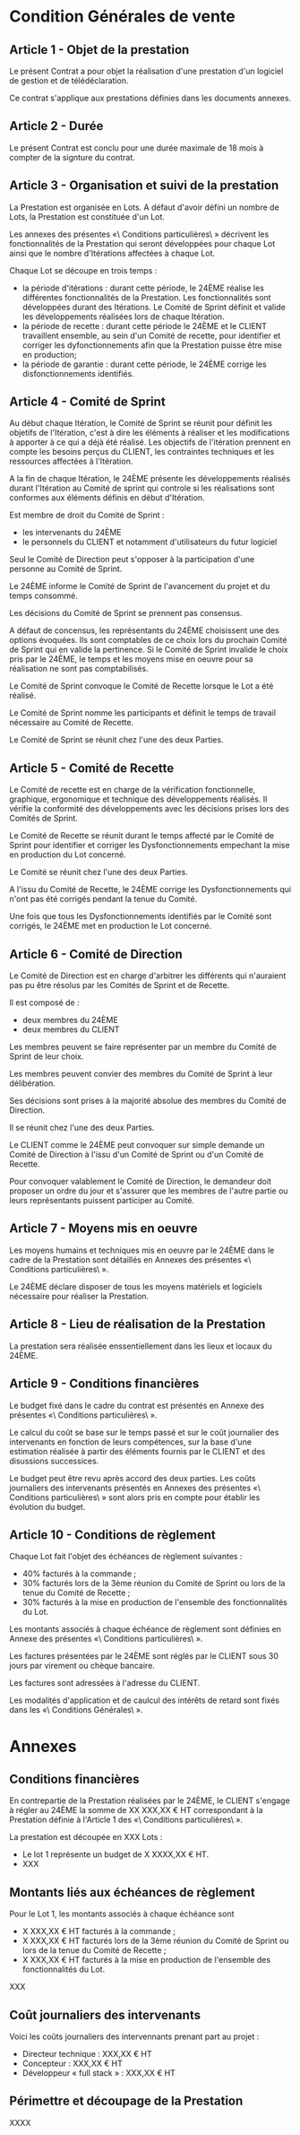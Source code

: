 # Condition Générales de vente

## Article 1 - Objet de la prestation

Le présent Contrat a pour objet la réalisation d'une prestation d'un logiciel de gestion et de télédéclaration.

Ce contrat s'applique aux prestations définies dans les documents annexes.

## Article 2 - Durée

Le présent Contrat est conclu pour une durée maximale de 18 mois à compter de la signture du contrat.

## Article 3 - Organisation et suivi de la prestation

La Prestation est organisée en Lots. A défaut d'avoir défini un nombre de Lots, la Prestation est constituée d'un Lot.

Les annexes des présentes «\ Conditions particulières\ » décrivent les fonctionnalités de la Prestation qui seront développées pour chaque Lot ainsi que le nombre d'Itérations affectées à chaque Lot.

Chaque Lot se découpe en trois temps : 

 - la période d'itérations : durant cette période, le 24ÈME réalise les différentes fonctionnalités de la Prestation. Les fonctionnalités sont développées durant des Itérations. Le Comité de Sprint définit et valide les développements réalisées lors de chaque Itération.
 - la période de recette : durant cette période le 24ÈME et le CLIENT travaillent ensemble, au sein d'un Comité de recette, pour identifier et corriger les dyfonctionnements afin que la Prestation puisse être mise en production;
 - la période de garantie : durant cette période, le 24ÈME corrige les disfonctionnements identifiés.

## Article 4 - Comité de Sprint

Au début chaque Itération, le Comité de Sprint se réunit pour définit les objetifs de l'Itération, c'est à dire les éléments à réaliser et les modifications à apporter à ce qui a déjà été réalisé. Les objectifs de l'itération prennent en compte les besoins perçus du CLIENT, les contraintes techniques et les ressources affectées à l'Itération.

A la fin de chaque Itération, le 24ÈME présente les développements réalisés durant l'Itération au Comité de sprint qui controle si les réalisations sont conformes aux éléments définis en début d'Itération.

Est membre de droit du Comité de Sprint :

 - les intervenants du 24ÈME
 - le personnels du CLIENT et notamment d'utilisateurs du futur logiciel

Seul le Comité de Direction peut s'opposer à la participation d'une personne au Comité de Sprint.

Le 24ÈME informe le Comité de Sprint de l'avancement du projet et du temps consommé.

Les décisions du Comité de Sprint se prennent pas consensus.

A défaut de concensus, les représentants du 24ÈME choisissent une des options évoquées. Ils sont comptables de ce choix lors du prochain Comité de Sprint qui en valide la pertinence. Si le Comité de Sprint invalide le choix pris par le 24ÈME, le temps et les moyens mise en oeuvre pour sa réalisation ne sont pas comptabilisés.

Le Comité de Sprint convoque le Comité de Recette lorsque le Lot a été réalisé.

Le Comité de Sprint nomme les participants et définit le temps de travail nécessaire au Comité de Recette.

Le Comité de Sprint se réunit chez l'une des deux Parties.

## Article 5 - Comité de Recette

Le Comité de recette est en charge de la vérification fonctionnelle, graphique, ergonomique et technique des développements réalisés. Il vérifie la conformité des développements avec les décisions prises lors des Comités de Sprint.

Le Comité de Recette se réunit durant le temps affecté par le Comité de Sprint pour identifier et corriger les Dysfonctionnements empechant la mise en production du Lot concerné.

Le Comité se réunit chez l'une des deux Parties.

A l'issu du Comité de Recette, le 24ÈME corrige les Dysfonctionnements qui n'ont pas été corrigés pendant la tenue du Comité.

Une fois que tous les Dysfonctionnements identifiés par le Comité sont corrigés, le 24ÈME met en production le Lot concerné.

## Article 6 - Comité de Direction

Le Comité de Direction est en charge d'arbitrer les différents qui n'auraient pas pu être résolus par les Comités de Sprint et de Recette.

Il est composé de :

 - deux membres du 24ÈME
 - deux membres du CLIENT

Les membres peuvent se faire représenter par un membre du Comité de Sprint de leur choix.

Les membres peuvent convier des membres du Comité de Sprint à leur délibération.

Ses décisions sont prises à la majorité absolue des membres du Comité de Direction.

Il se réunit chez l'une des deux Parties.

Le CLIENT comme le 24ÈME peut convoquer sur simple demande un Comité de Direction à l'issu d'un Comité de Sprint ou d'un Comité de Recette.

Pour convoquer valablement le Comité de Direction, le demandeur doit proposer un ordre du jour et s'assurer que les membres de l'autre partie ou leurs représentants puissent participer au Comité.

## Article 7 - Moyens mis en oeuvre

Les moyens humains et techniques mis en oeuvre par le 24ÈME dans le cadre de la Prestation sont détaillés en Annexes des présentes «\ Conditions particulières\ ».

Le 24ÈME déclare disposer de tous les moyens matériels et logiciels nécessaire pour réaliser la Prestation.

## Article 8 - Lieu de réalisation de la Prestation

La prestation sera réalisée enssentiellement dans les lieux et locaux du 24ÈME.

## Article 9 - Conditions financières

Le budget fixé dans le cadre du contrat est présentés en Annexe des présentes  «\ Conditions particulières\ ».

Le calcul du coût se base sur le temps passé et sur le coût journalier des intervenants en fonction de leurs compétences, sur la base d'une estimation réalisée à partir des éléments fournis par le CLIENT et des disussions successices.

Le budget peut être revu après accord des deux parties. Les coûts journaliers des intervenants présentés en Annexes des présentes «\ Conditions particulières\ » sont alors pris en compte pour établir les évolution du budget.

## Article 10 - Conditions de règlement

Chaque Lot fait l'objet des échéances de règlement suivantes :

 - 40% facturés à la commande ;
 - 30% facturés lors de la 3ème réunion du Comité de Sprint ou lors de la tenue du Comité de Recette ;
 - 30% facturés à la mise en production de l'ensemble des fonctionnalités du Lot.

Les montants associés à chaque échéance de règlement sont définies en Annexe des présentes «\ Conditions particulières\ ».

Les factures présentées par le 24ÈME sont réglés par le CLIENT sous 30 jours par virement ou chèque bancaire.

Les factures sont adressées à l'adresse du CLIENT.

Les modalités d'application et de caulcul des intérêts de retard sont fixés dans les «\ Conditions Générales\ ».

# Annexes

## Conditions financières 

En contrepartie de la Prestation réalisées par le 24ÈME, le CLIENT s'engage à régler au 24ÈME la somme de XX XXX,XX € HT correspondant à la Prestation définie à l'Article 1 des «\ Conditions particulières\ ».

La prestation est découpée en XXX Lots :

 - Le lot 1 représente un budget de X XXXX,XX € HT.
 - XXX

## Montants liés aux échéances de règlement

Pour le Lot 1, les montants associés à chaque échéance sont 

 - X XXX,XX € HT facturés à la commande ;
 - X XXX,XX € HT facturés lors de la 3ème réunion du Comité de Sprint ou lors de la tenue du Comité de Recette ;
 - X XXX,XX € HT facturés à la mise en production de l'ensemble des fonctionnalités du Lot.

XXX

## Coût journaliers des intervenants

Voici les coûts journaliers des intervennants prenant part au projet :

 - Directeur technique : XXX,XX € HT
 - Concepteur : XXX,XX € HT
 - Développeur « full stack » : XXX,XX € HT

## Périmettre et découpage de la Prestation

XXXX
